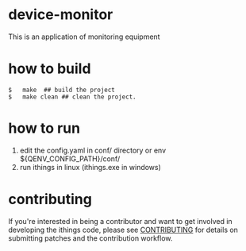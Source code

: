 # device-monitor
This is an application of monitoring equipment

# how to build
```
$	make  ## build the project
$   make clean ## clean the project.
```

# how to run
1. edit the config.yaml in conf/ directory or env ${QENV_CONFIG_PATH}/conf/
2. run ithings in linux (ithings.exe in windows)

# contributing
If you're interested in being a contributor and want to get involved in developing the ithings code, please see [CONTRIBUTING](CONTRIBUTING.md) for details on submitting patches and the contribution workflow. 
